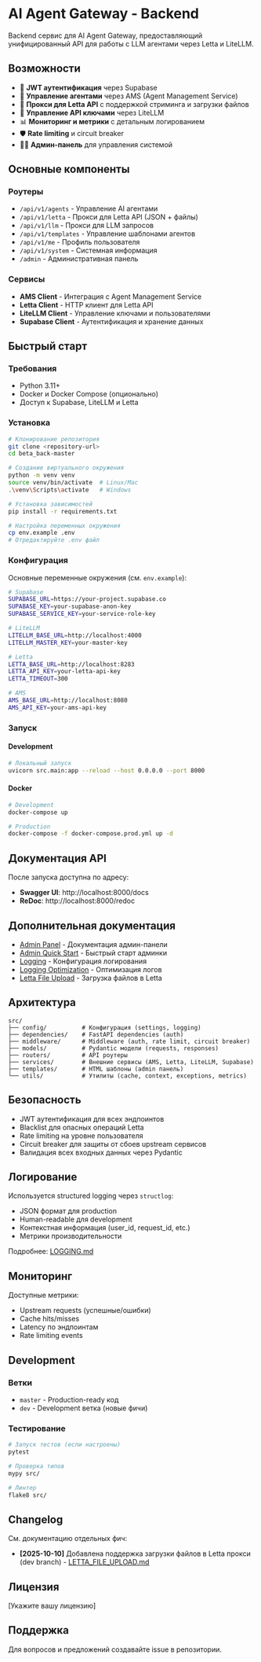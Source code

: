 # AI Agent Gateway - Backend

Backend сервис для AI Agent Gateway, предоставляющий унифицированный API для работы с LLM агентами через Letta и LiteLLM.

## Возможности

- 🔐 **JWT аутентификация** через Supabase
- 🤖 **Управление агентами** через AMS (Agent Management Service)
- 💬 **Прокси для Letta API** с поддержкой стриминга и загрузки файлов
- 🔑 **Управление API ключами** через LiteLLM
- 📊 **Мониторинг и метрики** с детальным логированием
- 🛡️ **Rate limiting** и circuit breaker
- 👨‍💼 **Админ-панель** для управления системой

## Основные компоненты

### Роутеры
- `/api/v1/agents` - Управление AI агентами
- `/api/v1/letta` - Прокси для Letta API (JSON + файлы)
- `/api/v1/llm` - Прокси для LLM запросов
- `/api/v1/templates` - Управление шаблонами агентов
- `/api/v1/me` - Профиль пользователя
- `/api/v1/system` - Системная информация
- `/admin` - Административная панель

### Сервисы
- **AMS Client** - Интеграция с Agent Management Service
- **Letta Client** - HTTP клиент для Letta API
- **LiteLLM Client** - Управление ключами и пользователями
- **Supabase Client** - Аутентификация и хранение данных

## Быстрый старт

### Требования

- Python 3.11+
- Docker и Docker Compose (опционально)
- Доступ к Supabase, LiteLLM и Letta

### Установка

```bash
# Клонирование репозитория
git clone <repository-url>
cd beta_back-master

# Создание виртуального окружения
python -m venv venv
source venv/bin/activate  # Linux/Mac
.\venv\Scripts\activate   # Windows

# Установка зависимостей
pip install -r requirements.txt

# Настройка переменных окружения
cp env.example .env
# Отредактируйте .env файл
```

### Конфигурация

Основные переменные окружения (см. `env.example`):

```bash
# Supabase
SUPABASE_URL=https://your-project.supabase.co
SUPABASE_KEY=your-supabase-anon-key
SUPABASE_SERVICE_KEY=your-service-role-key

# LiteLLM
LITELLM_BASE_URL=http://localhost:4000
LITELLM_MASTER_KEY=your-master-key

# Letta
LETTA_BASE_URL=http://localhost:8283
LETTA_API_KEY=your-letta-api-key
LETTA_TIMEOUT=300

# AMS
AMS_BASE_URL=http://localhost:8080
AMS_API_KEY=your-ams-api-key
```

### Запуск

#### Development

```bash
# Локальный запуск
uvicorn src.main:app --reload --host 0.0.0.0 --port 8000
```

#### Docker

```bash
# Development
docker-compose up

# Production
docker-compose -f docker-compose.prod.yml up -d
```

## Документация API

После запуска доступна по адресу:
- **Swagger UI**: http://localhost:8000/docs
- **ReDoc**: http://localhost:8000/redoc

## Дополнительная документация

- [Admin Panel](ADMIN_PANEL.md) - Документация админ-панели
- [Admin Quick Start](ADMIN_QUICK_START.md) - Быстрый старт админки
- [Logging](LOGGING.md) - Конфигурация логирования
- [Logging Optimization](LOGGING_OPTIMIZATION_SUMMARY.md) - Оптимизация логов
- [Letta File Upload](LETTA_FILE_UPLOAD.md) - Загрузка файлов в Letta

## Архитектура

```
src/
├── config/          # Конфигурация (settings, logging)
├── dependencies/    # FastAPI dependencies (auth)
├── middleware/      # Middleware (auth, rate limit, circuit breaker)
├── models/          # Pydantic модели (requests, responses)
├── routers/         # API роутеры
├── services/        # Внешние сервисы (AMS, Letta, LiteLLM, Supabase)
├── templates/       # HTML шаблоны (admin панель)
└── utils/           # Утилиты (cache, context, exceptions, metrics)
```

## Безопасность

- JWT аутентификация для всех эндпоинтов
- Blacklist для опасных операций Letta
- Rate limiting на уровне пользователя
- Circuit breaker для защиты от сбоев upstream сервисов
- Валидация всех входных данных через Pydantic

## Логирование

Используется structured logging через `structlog`:
- JSON формат для production
- Human-readable для development
- Контекстная информация (user_id, request_id, etc.)
- Метрики производительности

Подробнее: [LOGGING.md](LOGGING.md)

## Мониторинг

Доступные метрики:
- Upstream requests (успешные/ошибки)
- Cache hits/misses
- Latency по эндпоинтам
- Rate limiting events

## Development

### Ветки

- `master` - Production-ready код
- `dev` - Development ветка (новые фичи)

### Тестирование

```bash
# Запуск тестов (если настроены)
pytest

# Проверка типов
mypy src/

# Линтер
flake8 src/
```

## Changelog

См. документацию отдельных фич:
- **[2025-10-10]** Добавлена поддержка загрузки файлов в Letta прокси (dev branch) - [LETTA_FILE_UPLOAD.md](LETTA_FILE_UPLOAD.md)

## Лицензия

[Укажите вашу лицензию]

## Поддержка

Для вопросов и предложений создавайте issue в репозитории.


